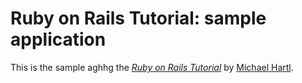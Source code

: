 # Ruby on Rails Tutorial: sample application

This is the sample aghhg
the [*Ruby on Rails Tutorial*](http://railstutorial.org/)
by [Michael Hartl](http://michaelhartl.com/).
